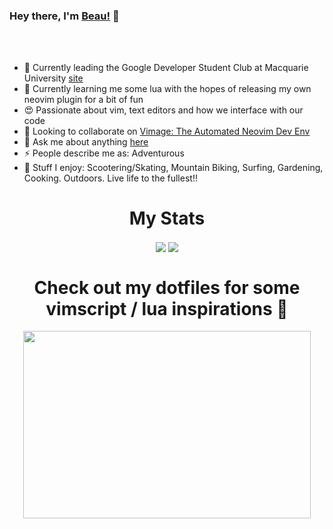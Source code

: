 ### Hey there, I'm [Beau!](https://beauwilliams.dev) 👋

<br />
<br />

- 🙈 Currently leading the Google Developer Student Club at Macquarie University [site](https://dscmq.dev)
- 🌱 Currently learning me some lua with the hopes of releasing my own neovim plugin for a bit of fun
- 😍 Passionate about vim, text editors and how we interface with our code
- 👯 Looking to collaborate on [Vimage: The Automated Neovim Dev Env](https://github.com/beauwilliams/vimage)
- 💬 Ask me about anything [here](https://github.com/beauwilliams/beauwilliams/issues)
- ⚡ People describe me as: Adventurous
- 🛴 Stuff I enjoy: Scootering/Skating, Mountain Biking, Surfing, Gardening, Cooking. Outdoors. Live life to the fullest!!

<h1 align="center">
  My Stats
</h1>

<p align="center" href="https://github.com/beauwilliams/beauwilliams">
  <img align="center" src="https://github-readme-stats.vercel.app/api?username=beauwilliams&show_icons=true&theme=gruvbox" />
  <img align="center" src="https://github-readme-stats.vercel.app/api/top-langs/?username=beauwilliams&langs_count=8&layout=compact&theme=gruvbox" />
</p>

<h1></h1>

<h1 align="center">
  Check out my dotfiles for some vimscript / lua inspirations 🤠
</h1>
<p align="center">
  <img width="460" height="300" src="https://github-readme-stats.vercel.app/api/pin/?username=beauwilliams&repo=dotfiles&show_owner=true">
</p>

<!--![Top Languages Card](https://github-readme-stats.vercel.app/api/top-langs/?username=beauwilliams&theme=gruvbox)

<!--
**beauwilliams/beauwilliams** is a ✨ _special_ ✨ repository because its `README.md` (this file) appears on your GitHub profile.

Here are some ideas to get you started:

- 🔭 I’m currently working on ...
- 🌱 I’m currently learning ...
- 👯 I’m looking to collaborate on ...
- 🤔 I’m looking for help with ...
- 💬 Ask me about ...
- 📫 How to reach me: ...
- 😄 Pronouns: ...
- ⚡ Fun fact: ...
-->

